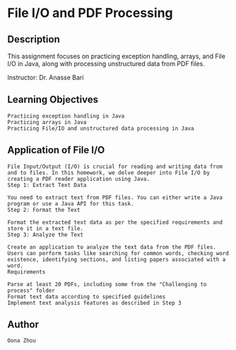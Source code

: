 # File I/O and PDF Processing

## Description

This assignment focuses on practicing exception handling, arrays, and File I/O in Java, along with processing unstructured data from PDF files. 

Instructor: Dr. Anasse Bari

## Learning Objectives

    Practicing exception handling in Java
    Practicing arrays in Java
    Practicing File/IO and unstructured data processing in Java

## Application of File I/O

    File Input/Output (I/O) is crucial for reading and writing data from and to files. In this homework, we delve deeper into File I/O by creating a PDF reader application using Java.
    Step 1: Extract Text Data

    You need to extract text from PDF files. You can either write a Java program or use a Java API for this task.
    Step 2: Format the Text

    Format the extracted text data as per the specified requirements and store it in a text file.
    Step 3: Analyze the Text

    Create an application to analyze the text data from the PDF files. Users can perform tasks like searching for common words, checking word existence, identifying sections, and listing papers associated with a word.
    Requirements

    Parse at least 20 PDFs, including some from the "Challenging to process" folder
    Format text data according to specified guidelines
    Implement text analysis features as described in Step 3

## Author

    Oona Zhou
